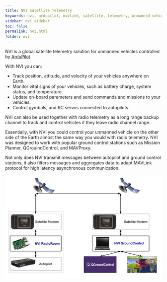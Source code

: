```yaml
---
title: NVI Satellite Telemetry
keywords: nvi, ardupilot, mavlink, satellite, telemetry, unmanned vehicle
sidebar: nvi_sidebar
toc: false
permalink: nvi.html
folder: nvi
---
```


NVI is a global satellite telemetry solution for unmanned vehicles controlled by [ArduPilot](http://ardupilot.org/)

With NVI you can:
- Track position, attitude, and velocity of your vehicles anywhere on Earth.
- Monitor vital signs of your vehicles, such as battery charge, system status, and temperature.
- Update on-board parameters and send commands and missions to your vehicles.
- Control gymbals, and RC servos connected to autopilots.

NVI can also be used together with radio telemetry as a long range backup channel to track and control vehicles if they leave radio channel range.

Essentially, with NVI you could control your unmanned vehicle on the other side of the Earth almost the same way you would with radio telemetry. NVI was designed to work with popular ground control stations such as Mission Planner, QGrouindControl, and MAVProxy.

Not only does NVI transmit messages between autopilot and ground control stations, it also filters messages and aggregates data to adapt MAVLink protocol for high latency asynchronous communication.

![NVI System Architecture](images/nvi.jpg)